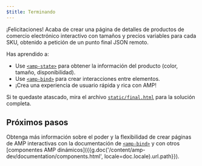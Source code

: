 ```yaml
---
$title: Terminando
---
```


¡Felicitaciones! Acaba de crear una página de detalles de productos de comercio electrónico interactivo con tamaños y precios variables para cada SKU, obtenido a petición de un punto final JSON remoto.

Has aprendido a:

- Use [`<amp-state>`](/es/docs/reference/components/amp-bind.html#state) para obtener la información del producto (color, tamaño, disponibilidad).
- Use [`<amp-bind>`](/es/docs/reference/components/amp-bind.html) para crear interacciones entre elementos.
- ¡Crea una experiencia de usuario rápida y rica con AMP!

Si te quedaste atascado, mira el archivo [`static/final.html`](https://github.com/googlecodelabs/advanced-interactivity-in-amp/blob/master/static/final.html) para la solución completa.

## Próximos pasos

Obtenga más información sobre el poder y la flexibilidad de crear páginas de AMP interactivas con la documentación de [`<amp-bind>`](/es/docs/reference/components/amp-bind.html) y con otros [componentes AMP dinámicos]({{g.doc('/content/amp-dev/documentation/components.html', locale=doc.locale).url.path}}).
